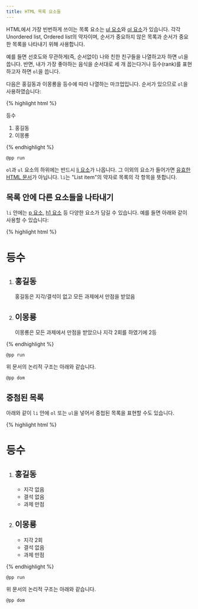 ```yaml
---
title: HTML 목록 요소들
---
```

HTML에서 가장 빈번하게 쓰이는 목록 요소는 [ul 요소](/html/ul.html)와 [ol 요소](/html/ol.html)가 있습니다. 각각 Unordered list, Ordered list의 약자이며, 순서가 중요하지 않은 목록과 순서가 중요한 목록을 나타내기 위해 사용합니다.

예를 들면 선호도와 무관하게(즉, 순서없이) 나와 친한 친구들을 나열하고자 하면 ``ul``을 씁니다. 반면, 내가 가장 좋아하는 음식을 순서대로 세 개 꼽는다거나 등수(rank)를 표현하고자 하면 ``ol``을 씁니다.

다음은 홍길동과 이몽룡을 등수에 따라 나열하는 마크업입니다. 순서가 있으므로 ``ol``을 사용하였습니다:

{% highlight html %}
<p>등수</p>
<ol>
    <li>홍길동</li>
    <li>이몽룡</li>
</ol>
{% endhighlight %}

``@pp run``

``ol``과 ``ul`` 요소의 하위에는 반드시 [li 요소](/html/li.html)가 나옵니다. 그 이외의 요소가 들어가면 [유효한 HTML 문서](/docs/Validation.html)가 아닙니다. ``li``는 "List item"의 약자로 목록의 각 항목을 뜻합니다.


## 목록 안에 다른 요소들을 나타내기

``li`` 안에는 [p 요소](/html/p.html), [h1 요소](/html/h1.html) 등 다양한 요소가 담길 수 있습니다. 예를 들면 아래와 같이 사용할 수 있습니다:

{% highlight html %}
<h1>등수</h1>
<ol>
    <li>
        <h2>홍길동</h2>
        <p>홍길동은 지각/결석이 없고 모든 과제에서 만점을 받았음</p>
    </li>
    <li>
        <h2>이몽룡</h2>
        <p>이몽룡은 모든 과제에서 만점을 받았으나 지각 2회를 하였기에 2등</p>
    </li>
</ol>
{% endhighlight %}

``@pp run``

위 문서의 논리적 구조는 아래와 같습니다.

``@pp dom``


## 중첨된 목록

아래와 같이 ``li`` 안에 ``ol`` 또는 ``ul``을 넣어서 중첩된 목록을 표현할 수도 있습니다.

{% highlight html %}
<h1>등수</h1>
<ol>
    <li>
        <h2>홍길동</h2>
        <ul>
            <li>지각 없음</li>
            <li>결석 없음</li>
            <li>과제 만점</li>
        </ul>
    </li>
    <li>
        <h2>이몽룡</h2>
        <ul>
            <li>지각 2회</li>
            <li>결석 없음</li>
            <li>과제 만점</li>
        </ul>
    </li>
</ol>
{% endhighlight %}

``@pp run``

위 문서의 논리적 구조는 아래와 같습니다.

``@pp dom``
